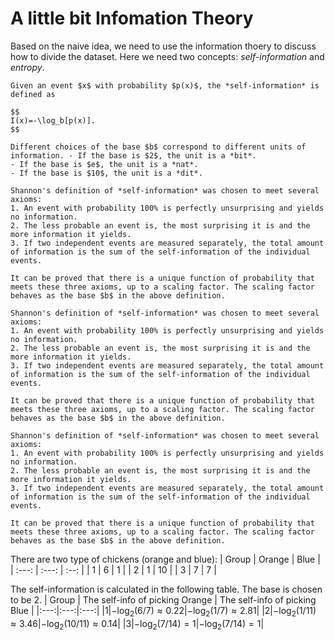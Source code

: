 # A little bit Infomation Theory

Based on the naive idea, we need to use the information thoery to discuss how to divide the dataset. Here we need two concepts: *self-information* and *entropy*.

````{prf:definition}
Given an event $x$ with probability $p(x)$, the *self-information* is defined as 

$$
I(x)=-\log_b[p(x)].
$$

Different choices of the base $b$ correspond to different units of information. - If the base is $2$, the unit is a *bit*. 
- If the base is $e$, the unit is a *nat*. 
- If the base is $10$, the unit is a *dit*.
````

````{prf:remark}
Shannon's definition of *self-information* was chosen to meet several axioms:
1. An event with probability 100% is perfectly unsurprising and yields no information.
2. The less probable an event is, the most surprising it is and the more information it yields.
3. If two independent events are measured separately, the total amount of information is the sum of the self-information of the individual events.

It can be proved that there is a unique function of probability that meets these three axioms, up to a scaling factor. The scaling factor behaves as the base $b$ in the above definition.
````

```{prf:remark}
Shannon's definition of *self-information* was chosen to meet several axioms:
1. An event with probability 100% is perfectly unsurprising and yields no information.
2. The less probable an event is, the most surprising it is and the more information it yields.
3. If two independent events are measured separately, the total amount of information is the sum of the self-information of the individual events.

It can be proved that there is a unique function of probability that meets these three axioms, up to a scaling factor. The scaling factor behaves as the base $b$ in the above definition.
```


````{prf:remark}
Shannon's definition of *self-information* was chosen to meet several axioms:
1. An event with probability 100% is perfectly unsurprising and yields no information.
2. The less probable an event is, the most surprising it is and the more information it yields.
3. If two independent events are measured separately, the total amount of information is the sum of the self-information of the individual events.

It can be proved that there is a unique function of probability that meets these three axioms, up to a scaling factor. The scaling factor behaves as the base $b$ in the above definition.
````

There are two type of chickens (orange and blue):
| Group      | Orange    | Blue    |
| :---:          |    :---:       |  :--:    |
| 1              |  6              |  1        |
| 2              |  1              |  10      |
| 3              |  7             |  7        |

The self-information is calculated in the following table. The base is chosen to be $2$. 
| Group | The self-info of picking Orange | The self-info of picking Blue |
|:---:|:---:|:---:|
|1|$-\log_2(6/7)\approx0.22$|$-\log_2(1/7)\approx2.81$|
|2|$-\log_2(1/11)\approx 3.46$|$-\log_2(10/11)\approx 0.14$|
|3|$-\log_2(7/14)=1$|$-\log_2(7/14)=1$|